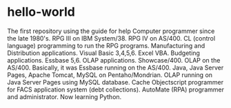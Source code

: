 # hello-world
The first repository using the guide for help
Computer programmer since the late 1980's.
RPG III on IBM System/38.  RPG IV on AS/400.  CL (control language) programming to run the RPG programs.  Manufacturing and Distribution applications.
Visual Basic 3,4,5,6.  Excel VBA.  Budgeting applications.  Essbase 5,6.  OLAP applications.  Showcase/400.  OLAP on the AS/400.  Basically, it was Essbase running on the AS/400.
Java, Java Server Pages, Apache Tomcat, MySQL on Pentaho/Mondrian.  OLAP running on Java Server Pages using MySQL database.
Cache Objectscript programmer for FACS application system (debt collections).  AutoMate (RPA) programmer and administrator.
Now learning Python.
